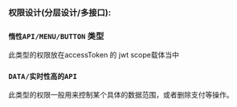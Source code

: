 ### 权限设计(分层设计/多接口): 
### `惰性API/MENU/BUTTON` 类型
此类型的权限放在accessToken 的 jwt scope载体当中
### `DATA/实时性高的API`
此类型的权限一般用来控制某个具体的数据范围，或者删除支付等操作。